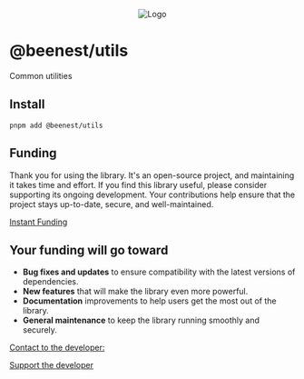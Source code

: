 <p align="center">
  <img src="https://beemood.github.io/beenest/libs/utils/assets/favicon.png" alt="Logo" />
</p>

# @beenest/utils

Common utilities

## Install

`pnpm add @beenest/utils`

## Funding

Thank you for using the library. It's an open-source project, and maintaining it takes time and effort. If you find this library useful, please consider supporting its ongoing development. Your contributions help ensure that the project stays up-to-date, secure, and well-maintained.

[Instant Funding](https://cash.app/$puqlib)

## Your funding will go toward

- **Bug fixes and updates** to ensure compatibility with the latest versions of dependencies.
- **New features** that will make the library even more powerful.
- **Documentation** improvements to help users get the most out of the library.
- **General maintenance** to keep the library running smoothly and securely.

[Contact to the developer:](mailto:robert.brightline@gmail.com?subject=InquiryFromReadme-utils)

[Support the developer](https://cash.app/$puqlib)
